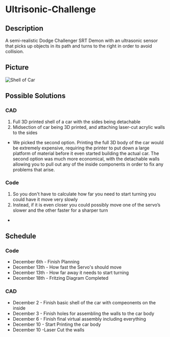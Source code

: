 # Ultrisonic-Challenge

## Description 

A semi-realistic Dodge Challenger SRT  Demon with an ultrasonic sensor that picks up objects in its path and turns to the right in order to avoid collision.

## Picture

![Shell of Car](https://lh6.googleusercontent.com/CkJlYhsXQAjbptlFUzJ50KT8anF-K2JSYp-2tQ9huOfhPNiQLyK-rWR6ar6Yb3Al5NS5c6PaDaQunu7UCmQp0g4k_tEnLgoBX30lx4iHeRVAONL4bpSpO4dN7Oa3BBK-Zp9b4MH9)

## Possible Solutions 

### CAD 
1) Full 3D printed shell of a car with the sides being detachable
2) Midsection of car being 3D printed, and attaching laser-cut acrylic walls to the sides

* We picked the second option. Printing the full 3D body of the car would be extremely expensive, requiring the printer to put down a large platform of material before it even started building the actual car. The second option was much more economical, with the detachable walls allowing you to pull out any of the inside components in order to fix any problems that arise.

### Code 

1) So you don't have to calculate how far you need to start turning you could have it move very slowly
2) Instead, if it is even closer you could possibly move one of the servo’s slower and the other faster for a sharper turn 

* 

## Schedule

### Code

* December 6th - Finish Planning 
* December 13th - How fast the Servo's should move
* December 13th - How far away it needs to start turning
* December 18th - Fritzing Diagram Completed

### CAD 

* December 2 - Finish basic shell of the car with compeonents on the inside 
* December 3 - Finish holes for assembling the walls to the car body 
* December 6 - Finish final virtual assembly including everything
* December 10 - Start Printing the car body
* December 10 -Laser Cut the walls

